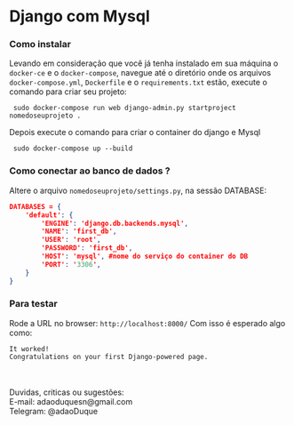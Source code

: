 # Django com Mysql


### Como instalar
Levando em consideração que você já tenha instalado em sua máquina o `docker-ce` e o `docker-compose`, navegue até o diretório onde os arquivos `docker-compose.yml`, `Dockerfile` e o `requirements.txt` estão, execute o comando para criar seu projeto:
```
 sudo docker-compose run web django-admin.py startproject nomedoseuprojeto .
```

Depois execute o comando para criar o container do django e Mysql
```
 sudo docker-compose up --build
```

### Como conectar ao banco de dados ?
Altere o arquivo `nomedoseuprojeto/settings.py`, na sessão DATABASE:
``` json
DATABASES = {
    'default': {
        'ENGINE': 'django.db.backends.mysql', 
        'NAME': 'first_db',
        'USER': 'root',
        'PASSWORD': 'first_db',
        'HOST': 'mysql', #nome do serviço do container do DB
        'PORT': '3306',
    }
}
```

### Para testar

Rode a URL no browser: `http://localhost:8000/`
Com isso é esperado algo como:
```
It worked!
Congratulations on your first Django-powered page.
```

<br />
<br />
Duvidas, criticas ou sugestões:<br>
E-mail: adaoduquesn@gmail.com<br>
Telegram: @adaoDuque <br>
